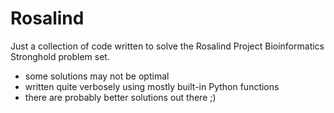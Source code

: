 # Rosalind

Just a collection of code written to solve the Rosalind Project Bioinformatics Stronghold problem set.

- some solutions may not be optimal
- written quite verbosely using mostly built-in Python functions
- there are probably better solutions out there ;)
